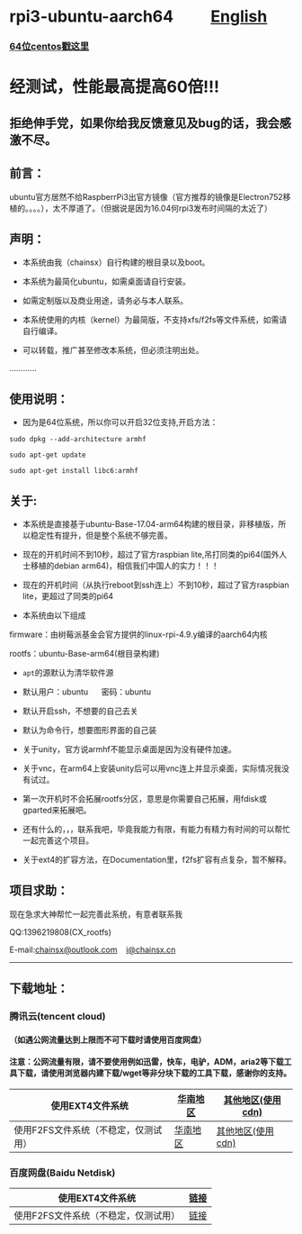 # rpi3-ubuntu-aarch64          [English](https://github.com/chainsx/ubuntu64-rpi/blob/ubuntu-17.04-arm64/README-EN.md)

### [64位centos戳这里](https://github.com/chainsx/centos64-rpi)

# 经测试，性能最高提高60倍!!!

## 拒绝伸手党，如果你给我反馈意见及bug的话，我会感激不尽。

## 前言：

ubuntu官方居然不给RaspberrPi3出官方镜像（官方推荐的镜像是Electron752移植的。。。。），太不厚道了。（但据说是因为16.04何rpi3发布时间隔的太近了）

## 声明：

* 本系统由我（chainsx）自行构建的根目录以及boot。

* 本系统为最简化ubuntu，如需桌面请自行安装。

* 如需定制版以及商业用途，请务必与本人联系。

* 本系统使用的内核（kernel）为最简版，不支持xfs/f2fs等文件系统，如需请自行编译。

* 可以转载，推广甚至修改本系统，但必须注明出处。

…………

## 使用说明：

* 因为是64位系统，所以你可以开启32位支持,开启方法：

`sudo dpkg --add-architecture armhf`

`sudo apt-get update`

`sudo apt-get install libc6:armhf`

## 关于:

* 本系统是直接基于ubuntu-Base-17.04-arm64构建的根目录，非移植版，所以稳定性有提升，但是整个系统不够完善。


* 现在的开机时间不到10秒，超过了官方raspbian lite,吊打同类的pi64(国外人士移植的debian arm64)，相信我们中国人的实力！！！

* 现在的开机时间（从执行reboot到ssh连上）不到10秒，超过了官方raspbian lite，更超过了同类的pi64


* 本系统由以下组成

firmware：由树莓派基金会官方提供的linux-rpi-4.9.y编译的aarch64内核

rootfs：ubuntu-Base-arm64(根目录构建)

* `apt`的源默认为清华软件源


* 默认用户：ubuntu      密码：ubuntu  


* 默认开启ssh，不想要的自己去关

* 默认为命令行，想要图形界面的自己装

* 关于unity，官方说armhf不能显示桌面是因为没有硬件加速。

* 关于vnc，在arm64上安装unity后可以用vnc连上并显示桌面，实际情况我没有试过。

* 第一次开机时不会拓展rootfs分区，意思是你需要自己拓展，用fdisk或gparted来拓展吧。

* 还有什么的，，，联系我吧，毕竟我能力有限，有能力有精力有时间的可以帮忙一起完善这个项目。

* 关于ext4的扩容方法，在Documentation里，f2fs扩容有点复杂，暂不解释。

## 项目求助：

现在急求大神帮忙一起完善此系统，有意者联系我

QQ:1396219808(CX_rootfs)

E-mail:chainsx@outlook.com    i@chainsx.cn

**********************

## 下载地址：

### 腾讯云(tencent cloud)

#### （如遇公网流量达到上限而不可下载时请使用百度网盘）

#### 注意：公网流量有限，请不要使用例如迅雷，快车，电驴，ADM，aria2等下载工具下载，请使用浏览器内建下载/wget等非分块下载的工具下载，感谢你的支持。

|使用EXT4文件系统| [华南地区](http://chainsx-1253770712.coscd.myqcloud.com/ubuntu-17.04-arm64-ext4-RaspberryPi3.img.xz) | [其他地区(使用cdn)](http://chainsx-1253770712.file.myqcloud.com/ubuntu-17.04-arm64-ext4-RaspberryPi3.img.xz) |
|-------|--------|-------|
|使用F2FS文件系统（不稳定，仅测试用）| [华南地区](http://chainsx-1253770712.coscd.myqcloud.com/ubuntu-17.04-arm64-f2fs-RaspberryPi3.img.xz) | [其他地区(使用cdn)](http://chainsx-1253770712.file.myqcloud.com/ubuntu-17.04-arm64-f2fs-RaspberryPi3.img.xz) |

### 百度网盘(Baidu Netdisk)

|使用EXT4文件系统|[链接](https://pan.baidu.com/s/1c2325k0)|
|------|--------|
|使用F2FS文件系统（不稳定，仅测试用）|[链接](https://pan.baidu.com/s/1skDBpq1)|
